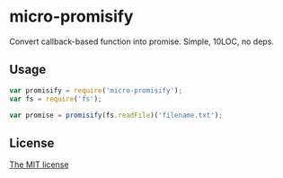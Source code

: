 # micro-promisify

Convert callback-based function into promise. Simple, 10LOC, no deps.

## Usage

```javascript
var promisify = require('micro-promisify');
var fs = require('fs');

var promise = promisify(fs.readFile)('filename.txt');
```

## License

[The MIT license](https://github.com/paulmillr/mit)
